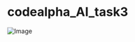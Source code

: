 # codealpha_AI_task3
![Image](https://github.com/user-attachments/assets/0e8e3751-4415-4020-9942-47dfbabf99b4)
